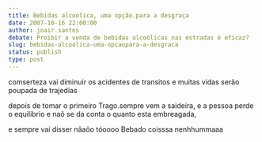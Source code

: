 ```yaml
---
title: Bebidas alcoolica, uma opção.para a desgraça
date: 2007-10-16 22:00:00
author: joair.santos
debate: Proibir a venda de bebidas alcoólicas nas estradas é eficaz?
slug: bebidas-alcoolica-uma-opcaopara-a-desgraca
status: publish 
type: post
---
```


comserteza vai diminuir os acidentes de transitos e muitas vidas serão poupada de trajedias  

depois de tomar o primeiro Trago.sempre vem a saideira, e a pessoa perde o equilibrio e naõ se da conta o quanto esta embreagada,  

 e sempre vai disser nãaõo tóoooo Bebado coisssa nenhhummaaa
